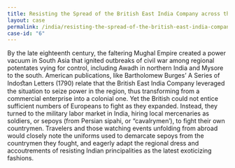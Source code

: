 ```yaml
---
title: Resisting the Spread of the British East India Company across the Subcontinent
layout: case
permalink: /india/resisting-the-spread-of-the-british-east-india-company.html
case-id: "6"
---
```


By the late eighteenth century, the faltering Mughal
Empire created a power vacuum in South Asia that
ignited outbreaks of civil war among regional
potentates vying for control, including Awadh in
northern India and Mysore to the south. American
publications, like Bartholomew Burges’ A Series of
Indoﬆan Letters (1790) relate that the British East
India Company leveraged the situation to seize power
in the region, thus transforming from a commercial
enterprise into a colonial one. Yet the British could
not entice sufficient numbers of Europeans to fight as
they expanded. Instead, they turned to the military
labor market in India, hiring local mercenaries as
soldiers, or sepoys (from Persian sipahi, or
“cavalrymen’), to fight their own countrymen.
Travelers and those watching events unfolding from
abroad would closely note the uniforms used to
demarcate sepoys from the countrymen they fought, and
eagerly adapt the regional dress and accoutrements of
resisting Indian principalities as the latest
exoticizing fashions.
